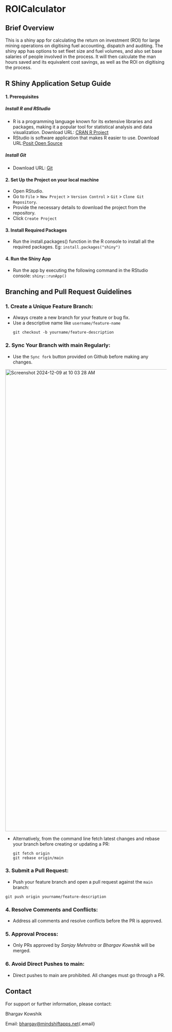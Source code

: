 # ROICalculator

## Brief Overview

This is a shiny app for calculating the return on investment (ROI) for large mining operations on digitising fuel accounting, dispatch and auditing. 
The shiny app has options to set fleet size and fuel volumes, and also set base salaries of people involved in the process. 
It will then calculate the man hours saved and its equivalent cost savings, as well as the ROI on digitising the process.

## R Shiny Application Setup Guide
#### 1. Prerequisites
##### Install R and RStudio
  * R is a programming language known for its extensive libraries and packages, making it a popular tool for statistical analysis and data visualization. Download URL: [CRAN R Project](https://cran.r-project.org)  
  * RStudio is software application that makes R easier to use. Download URL:[Posit Open Source](https://posit.co/products/open-source/rstudio)
##### Install Git
  * Download URL: [Git](https://git-scm.com/downloads)  
#### 2. Set Up the Project on your local machine
  * Open RStudio.
  * Go to `File` > `New Project` > `Version Control` > `Git` > `Clone Git Repository`.  
  * Provide the necessary details to download the project from the repository.  
  * Click `Create Project`  
#### 3. Install Required Packages
  * Run the install.packages() function in the R console to install all the required packages.
     Eg: `install.packages("shiny")` 
#### 4. Run the Shiny App
  * Run the app by executing the following command in the RStudio console:
     `shiny::runApp()`
## Branching and Pull Request Guidelines
### 1. Create a Unique Feature Branch:
- Always create a new branch for your feature or bug fix.
- Use a descriptive name like `username/feature-name`
  ```
  git checkout -b yourname/feature-description
  ```
### 2. Sync Your Branch with main Regularly:
- Use the `Sync fork` button provided on Github before making any changes.

<img width="1440" alt="Screenshot 2024-12-09 at 10 03 28 AM" src="https://github.com/user-attachments/assets/5998c1eb-b2cd-43fc-9c61-0c51be9884e9">


- Alternatively, from the command line fetch latest changes and rebase your branch before creating or updating a PR:
  ```
  git fetch origin
  git rebase origin/main
  ```
### 3. Submit a Pull Request:
- Push your feature branch and open a pull request against the `main` branch:
```
git push origin yourname/feature-description
```

### 4. Resolve Comments and Conflicts:
- Address all comments and resolve conflicts before the PR is approved.

### 5. Approval Process:
- Only PRs approved by _Sanjay Mehrotra_ or _Bhargav Kowshik_ will be merged.

### 6. Avoid Direct Pushes to main:
- Direct pushes to main are prohibited. All changes must go through a PR.






## Contact
For support or further information, please contact:

Bhargav Kowshik

Email: [bhargav\@mindshiftapps.net](mailto:bhargav@mindshiftapps.net){.email}
